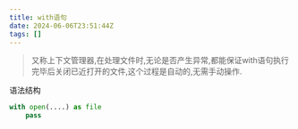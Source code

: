 ```yaml
---
title: with语句
date: 2024-06-06T23:51:44Z
tags: []
---
```



> 又称上下文管理器,在处理文件时,无论是否产生异常,都能保证with语句执行完毕后关闭已近打开的文件,这个过程是自动的,无需手动操作.

语法结构

```python
with open(....) as file
    pass
```
